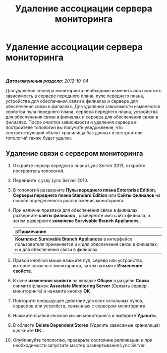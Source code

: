 ﻿---
title: Удаление ассоциации сервера мониторинга
TOCTitle: Удаление ассоциации сервера мониторинга
ms:assetid: c45b22ae-fc06-484a-a05b-735bd1bb7448
ms:mtpsurl: https://technet.microsoft.com/ru-ru/library/JJ721877(v=OCS.15)
ms:contentKeyID: 49888180
ms.date: 05/19/2016
mtps_version: v=OCS.15
ms.translationtype: HT
---

# Удаление ассоциации сервера мониторинга

 

_**Дата изменения раздела:** 2012-10-04_

Для удаления сервера мониторинга необходимо изменить или очистить зависимость в сервере переднего плана, пуле переднего плана, устройстве для обеспечения связи в филиалах и сервере для обеспечения связи в филиалах. Для удаления зависимости изменяются свойства пула переднего плана, сервера переднего плана, устройства для обеспечения связи в филиалах и сервера для обеспечения связи в филиалах. После очистки зависимости и удаления сервера в построителе топологий вы получите уведомление, что соответствующий объект хранилища баз данных в построителе топологий также будет удален.

## Удаление связи с сервером мониторинга

1.  Откройте сервер переднего плана Lync Server 2013, откройте построитель топологий.

2.  Перейдите к узлу Lync Server 2010.

3.  В топологий разверните **Пулы переднего плана Enterprise Edition**, **Серверы переднего плана Standard Edition** или **Сайты филиалов** на основе определенного расположения мониторинга.

4.  При наличии привязки для обеспечения связи в филиалах разверните **сайты филиалов** , разверните имя сайта филиала, а затем разверните **комплекс Survivable Branch Appliances** .
    
    <table>
    <thead>
    <tr class="header">
    <th><img src="images/Gg398412.note(OCS.15).gif" title="note" alt="note" />Примечание</th>
    </tr>
    </thead>
    <tbody>
    <tr class="odd">
    <td><strong>Комплекс Survivable Branch Appliances</strong> в интерфейсе пользователя применяется и к для обеспечения связи в филиалах, и к для обеспечения связи в филиалах.</td>
    </tr>
    </tbody>
    </table>


5.  Правой кнопкой мыши нажмите пул, сервер или устройство, которое связано с мониторинга, затем нажмите **Изменение свойств**.

6.  В окне **изменения свойств** на вкладке **Общие** в разделе **Связи** снимите флажок **Associate Monitoring Server** (Связать сервер мониторинга) и нажмите кнопку **ОК** .

7.  Повторите предыдущее действие для всех остальных пулов, серверов или устройств, связанных с сервером мониторинга.

8.  Нажмите правой кнопкой мыши мониторинга и выберите **Удалить**.

9.  В области **Delete Dependent Stores** (Удалить зависимые хранилища) щелкните **ОК** .

10. Опубликуйте топологию, проверьте состояние репликации и при необходимости запустите мастер развертывания Lync Server.

